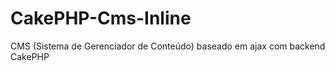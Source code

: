 CakePHP-Cms-Inline
==================

CMS (Sistema de Gerenciador de Conteúdo) baseado em ajax com backend CakePHP